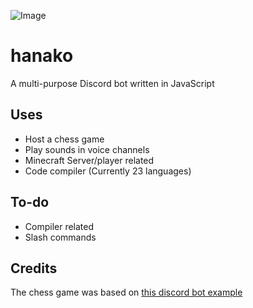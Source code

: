 ![Image](https://i.imgur.com/RZKGQ7z.png)
# hanako
A multi-purpose Discord bot written in JavaScript

## Uses
* Host a chess game
* Play sounds in voice channels
* Minecraft Server/player related
* Code compiler (Currently 23 languages)

## To-do
* Compiler related
* Slash commands

## Credits
The chess game was based on [this discord bot example](https://github.com/kylepaulsen/discord-chess-bot)
